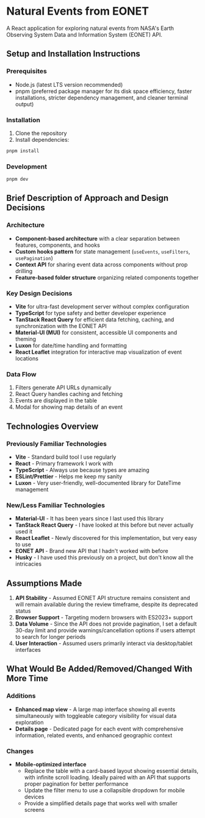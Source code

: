# Natural Events from EONET

A React application for exploring natural events from NASA's Earth Observing System Data and Information System (EONET) API.

## Setup and Installation Instructions

### Prerequisites

- Node.js (latest LTS version recommended)
- pnpm (preferred package manager for its disk space efficiency, faster installations, stricter dependency management, and cleaner terminal output)

### Installation

1. Clone the repository
2. Install dependencies:

```bash
pnpm install
```

### Development

```bash
pnpm dev
```

## Brief Description of Approach and Design Decisions

### Architecture

- **Component-based architecture** with a clear separation between features, components, and hooks
- **Custom hooks pattern** for state management (`useEvents`, `useFilters`, `usePagination`)
- **Context API** for sharing event data across components without prop drilling
- **Feature-based folder structure** organizing related components together

### Key Design Decisions

- **Vite** for ultra-fast development server without complex configuration
- **TypeScript** for type safety and better developer experience
- **TanStack React Query** for efficient data fetching, caching, and synchronization with the EONET API
- **Material-UI (MUI)** for consistent, accessible UI components and theming
- **Luxon** for date/time handling and formatting
- **React Leaflet** integration for interactive map visualization of event locations

### Data Flow

1. Filters generate API URLs dynamically
2. React Query handles caching and fetching
3. Events are displayed in the table
4. Modal for showing map details of an event

## Technologies Overview

### Previously Familiar Technologies

- **Vite** - Standard build tool I use regularly
- **React** - Primary framework I work with
- **TypeScript** - Always use because types are amazing
- **ESLint/Prettier** - Helps me keep my sanity
- **Luxon** - Very user-friendly, well-documented library for DateTime management

### New/Less Familiar Technologies

- **Material-UI** - It has been years since I last used this library
- **TanStack React Query** - I have looked at this before but never actually used it
- **React Leaflet** - Newly discovered for this implementation, but very easy to use
- **EONET API** - Brand new API that I hadn't worked with before
- **Husky** - I have used this previously on a project, but don't know all the intricacies

## Assumptions Made

1. **API Stability** - Assumed EONET API structure remains consistent and will remain available during the review timeframe, despite its deprecated status
2. **Browser Support** - Targeting modern browsers with ES2023+ support
3. **Data Volume** - Since the API does not provide pagination, I set a default 30-day limit and provide warnings/cancellation options if users attempt to search for longer periods
4. **User Interaction** - Assumed users primarily interact via desktop/tablet interfaces

## What Would Be Added/Removed/Changed With More Time

### Additions

- **Enhanced map view** - A large map interface showing all events simultaneously with toggleable category visibility for visual data exploration
- **Details page** - Dedicated page for each event with comprehensive information, related events, and enhanced geographic context

### Changes

- **Mobile-optimized interface**
    - Replace the table with a card-based layout showing essential details, with infinite scroll loading. Ideally paired with an API that supports proper pagination for better performance
    - Update the filter menu to use a collapsible dropdown for mobile devices
    - Provide a simplified details page that works well with smaller screens
